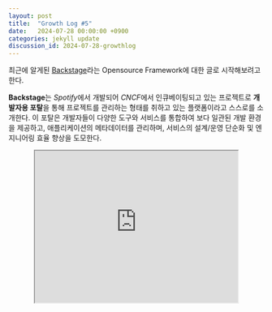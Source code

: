 ```yaml
---
layout: post
title:  "Growth Log #5"
date:   2024-07-28 00:00:00 +0900
categories: jekyll update
discussion_id: 2024-07-28-growthlog
---
```


최근에 알게된 [Backstage](https://backstage.io/docs/overview/what-is-backstage)라는 Opensource Framework에 대한 글로 시작해보려고 한다.

**Backstage**는 *Spotify*에서 개발되어 *CNCF*에서 인큐베이팅되고 있는 프로젝트로 **개발자용 포탈**을 통해 프로젝트를 관리하는 형태를 취하고 있는 플랫폼이라고 스스로를 소개한다.
이 포탈은 개발자들이 다양한 도구와 서비스를 통합하여 보다 일관된 개발 환경을 제공하고, 애플리케이션의 메타데이터를 관리하며, 서비스의 설계/운영 단순화 및 엔지니어링 효율 향상을 도모한다.

<iframe width="400" height="300" style="display: block; margin: 0 auto;" src="https://www.youtube.com/embed/85TQEpNCaU0"/>

세부적인 기능으로 다시 설명하자면 프로젝트가 DB에 관리되어 백업이 가능하고, 프론트엔드 영역을 [Storybook](https://backstage.io/storybook)이라는 템플릿/컴포넌트를 제공하므로써 Architecture나 코드 스타일에 대한 시간 소모를 줄이고 일관성 유지에 도움을 줄 수 있으며, 백엔드와 배포, 그리고 글을 쓰고 있는 시점에서 200개가 넘는 [플러그인](https://backstage.io/plugins)을 통한 코드 삽입 및 integration을 지원한다.

이렇게 근래에는 개발자들이 개발과 운영 각각에 대한 이해와 통합된 업무를 처리하는 양상을 보이며, Backstage와 같이 소프트웨어 전반 모든 업무의 효율성을 높이기 위한 다양한 접근 방식이 등장하고 있다.
서두가 길었지만 **개발 플랫폼**과 같은 배경 속에서 등장한 된 신개념 [플랫폼 엔지니어링](https://www.redhat.com/ko/topics/devops/platform-engineering)이 오늘의 주제이다.

**플랫폼 엔지니어링**은 개발자와 운영 팀이 효율적으로 협력할 수 있도록 통합된 개발 플랫폼을 제공함으로써 생산성을 극대화하고 시스템의 신뢰성을 높이는 것을 목표로 하는 직무 또는 방법론을 뜻한다.
플랫폼 엔지니어링은 일관성과 효율성을 높이고, 팀 간 협업과 효율성을 강화하여 새로운 팀원이 업무에 빠르게 적응할 수 있게 하는데 도모한다.

이런 엔지니어링의 핵심은 개발자 생산성을 저해하고 어플리케이션 생명주기에 장애 요소가 될 수 있는 관리에 소요되는 시간을 줄이는 것이다. 따라서 플랫폼 엔지니어와 플랫폼 엔지니어링 팀은 인프라를 관리하고, 개발자의 요구 사항에 부합하는 툴을 개발하는 것이 이들의 업무이다.\
(cf. [거버넌스 프레임워크](https://en.wikipedia.org/wiki/Governance_framework))

그럼 기존에 존재했던 **DevOps**(*지금은 많은 수식어가 계속해서 붙고 있다... Backstage 소개 영상 참고*)나 **SRE**와는 어떤 점이 다를까? 다음은 각 개념을 비교한 내용이다.

<figure style="display: block; text-align: center;">
  <img src="{{"/assets/img/devops_vs_sre_vs_platformengineering.png" | relative_url}}" alt="DevOps vs SRE vs Platform Engineering" style="width:100%">
  <figcaption>DevOps vs SRE vs Platform Engineering</figcaption>
</figure>

- DevOps
  : DevOps는 개발과 운영의 협업 문화를 강조한다. DevOps의 주된 목표는 개발과 운영 간 경계 없이 통합(CI)과 배포(CD)를 통해 소프트웨어 개발과 배포 속도를 늘리고 안정적으로 유지하는 것에 있다.

- SRE
  : SRE는 구글에서 제공한 개념으로, 소프트웨어의 안정성과 신뢰성을 보장하는 데 중점을 둔다. 서비스 수준 목표(SLO)와 서비스 수준 지표(SLI)를 설정하여 시스템의 안정성을 유지하고 시스템의 가용성, 성능, 용량 등을 관리하며, 운영과 개발 간의 균형을 맞추는 것이 목표이다.

- 플랫폼 엔지니어링
  : 플랫폼 엔지니어링은 개발자가 사용할 수 있는 통합 개발 환경과 도구를 제공하는 것이 목표이다. *Backstage와* 같은 플랫폼은 다양한 서비스와 도구를 통합하여 일관된 개발 환경을 제공하며, 개발자가 더 빠르고 효율적으로 작업할 수 있도록 돕는다.

---

우리는 너무나 방대해진 개발 개념과 방식으로 인해 각 기업이 사내에 맞는 문화를 적용하고 창출하는 시대에 살고 있다.
그럼에도 불구하고 새롭게 창조되는 것들은 대다수 짧은 시기동안 각광을 받고 사라지는 것들이 많아 원론적인 문화를 고수하는 사람들에게는 *한 여름밤의 꿈* 즈음으로 여겨지기도 한다.
그러나 이러한 다양한 변화를 침묵으로 일관하기 보다는 같이 걸어가고 지켜보며 자신의 생각에 따라 때에 따라서는 시도해 볼 수 있는 능력이 우리가 살고 있는 시대에 요하는 능력이라고 나는 생각한다.
